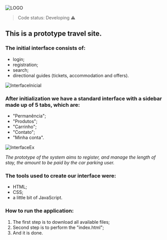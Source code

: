 ![LOGO](https://user-images.githubusercontent.com/81762226/126399740-193be426-56c6-4bec-b301-2720f8d84a27.JPG)

> Code status: Developing ⚠️

## This is a prototype travel site.

### The initial interface consists of:

+ login;
+ registration;
+ search;
+ directional guides (tickets, accommodation and offers).

![InterfaceInicial](https://user-images.githubusercontent.com/81762226/118535536-f60fd000-b720-11eb-89fd-88e9b5aa7e0d.gif)

### After initialization we have a standard interface with a sidebar made up of 5 tabs, which are:

+ "Permanência";
+ "Produtos";
+ "Carrinho";
+ "Contato";
+ "Minha conta".

![InterfaceEx](https://user-images.githubusercontent.com/81762226/118534751-f5c30500-b71f-11eb-8987-0ffaa1973f6f.gif)

*The prototype of the system aims to register, and manage the length of stay, the amount to be paid by the car parking user.*

### The tools used to create our interface were:

+ HTML;
+ CSS;
+ a little bit of JavaScript.

### How to run the application:

1. The first step is to download all available files;
2. Second step is to perform the "index.html";
3. And it is done.
